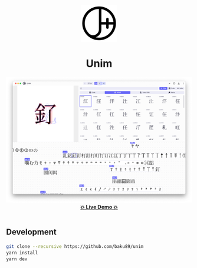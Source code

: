 <div align="center">
  <img width="100" src="./public/favicon.svg" />
  <h1>Unim</h1>
  <img width="600" src="./screenshot.png" alt="Screenshot of the app" />
	<div>
		<strong><a href="https://baku89.github.io/unim/">💥 Live Demo 💥</a></strong>
	</div>
	<br>
</div>

## Development

```bash
git clone --recursive https://github.com/baku89/unim
yarn install
yarn dev
```
